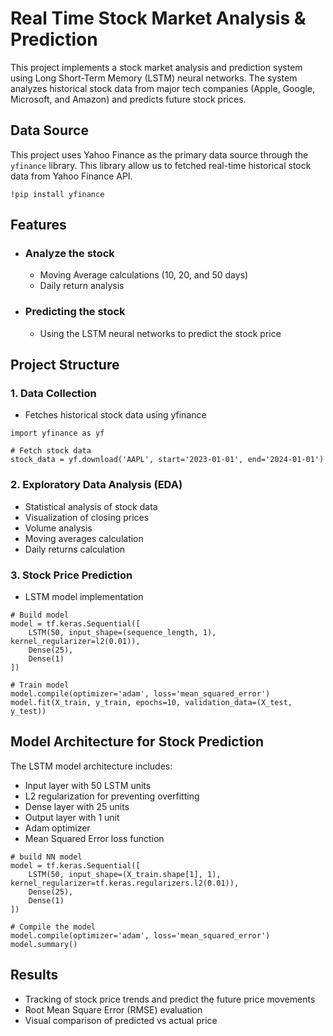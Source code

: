 # Real Time Stock Market Analysis & Prediction

This project implements a stock market analysis and prediction system using Long Short-Term Memory (LSTM) neural networks. The system analyzes historical stock data from major tech companies (Apple, Google, Microsoft, and Amazon) and predicts future stock prices.

## Data Source
This project uses Yahoo Finance as the primary data source through the `yfinance` library. This library allow us to fetched real-time historical stock data  from Yahoo Finance API. <br />
```
!pip install yfinance
``` 

## Features
- ### Analyze the stock
  - Moving Average calculations (10, 20, and 50 days)
  - Daily return analysis

- ### Predicting the stock
  - Using the LSTM neural networks to predict the stock price

## Project Structure
  ### 1. Data Collection
  - Fetches historical stock data using yfinance
```
import yfinance as yf

# Fetch stock data
stock_data = yf.download('AAPL', start='2023-01-01', end='2024-01-01')
```

  ### 2. Exploratory Data Analysis (EDA)
  - Statistical analysis of stock data
  - Visualization of closing prices
  - Volume analysis
  - Moving averages calculation
  - Daily returns calculation

  ### 3. Stock Price Prediction
  - LSTM model implementation
```
# Build model
model = tf.keras.Sequential([
    LSTM(50, input_shape=(sequence_length, 1), kernel_regularizer=l2(0.01)),
    Dense(25),
    Dense(1)
])

# Train model
model.compile(optimizer='adam', loss='mean_squared_error')
model.fit(X_train, y_train, epochs=10, validation_data=(X_test, y_test))
```

## Model Architecture for Stock Prediction
The LSTM model architecture includes:
  - Input layer with 50 LSTM units
  - L2 regularization for preventing overfitting
  - Dense layer with 25 units
  - Output layer with 1 unit
  - Adam optimizer
  - Mean Squared Error loss function
```
# build NN model
model = tf.keras.Sequential([
    LSTM(50, input_shape=(X_train.shape[1], 1), kernel_regularizer=tf.keras.regularizers.l2(0.01)),
    Dense(25),
    Dense(1)
])

# Compile the model
model.compile(optimizer='adam', loss='mean_squared_error')
model.summary()
```

## Results
  - Tracking of stock price trends and predict the future price movements
  - Root Mean Square Error (RMSE) evaluation
  - Visual comparison of predicted vs actual price
